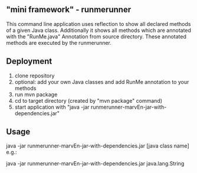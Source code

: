 ## "mini framework" - runmerunner
This command line application uses reflection to show all declared methods of a given Java class. Additionally it shows all methods which are annotated with the "RunMe.java" Annotation from source directory. These annotated methods are executed by the runmerunner.

## Deployment

 1. clone repository 
 2. optional: add your own Java classes and add RunMe annotation to your methods
 3. run mvn package
 4. cd to target directory (created by "mvn package" command) 
 5. start application with "java -jar  runmerunner-marvEn-jar-with-dependencies.jar"

## Usage
java -jar  runmerunner-marvEn-jar-with-dependencies.jar [java class name]
e.g.:

java -jar  runmerunner-marvEn-jar-with-dependencies.jar java.lang.String

